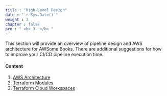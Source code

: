 ```yaml
---
title : "High-Level Design"
date : "`r Sys.Date()`"
weight : 3
chapter : false
pre : " <b> 3. </b> "
---
```


This section will provide an overview of pipeline design and AWS architecture for AWSome Books. There are additional suggestions for how to improve your CI/CD pipeline execution time. 

#### Content

1. [AWS Architecture](1-aws-architecture)
2. [Terraform Modules](2-terraform-modules)
3. [Terraform Cloud Workspaces](3-terraform-cloud-workspaces)
<!-- need to remove parenthesis for path in Hugo 0.88.1 for Windows-->

